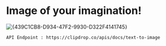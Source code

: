 # Image of your imagination!

![{439C1CB8-D934-47F2-9930-D322F4141745}](https://github.com/user-attachments/assets/92d05e46-5ddc-42a4-a2fb-207234995007)


`API Endpoint : https://clipdrop.co/apis/docs/text-to-image`
